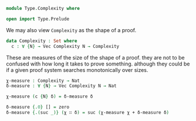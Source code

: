 
```agda
module Type.Complexity where

open import Type.Prelude
```

We may also view `Complexity` as the shape of a proof.

```agda
data Complexity : Set where
  c : ∀ {N} → Vec Complexity N → Complexity
```

These are measures of the size of the shape of a proof. they are not to be confused with how long it takes to prove something. although they could be if a given proof system searches monotonically over sizes.

```agda
χ-measure : Complexity → Nat
δ-measure : ∀ {N} → Vec Complexity N → Nat

χ-measure (c {N} δ) = δ-measure δ

δ-measure {.0} [] = zero
δ-measure {.(suc _)} (χ ∷ δ) = suc (χ-measure χ + δ-measure δ)
```
